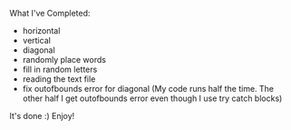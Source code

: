 What I've Completed:
- horizontal
- vertical
- diagonal
- randomly place words
- fill in random letters
- reading the text file 
- fix outofbounds error for diagonal (My code runs half the time. The other half I get outofbounds error even though I use try catch blocks)

It's done :) Enjoy!
